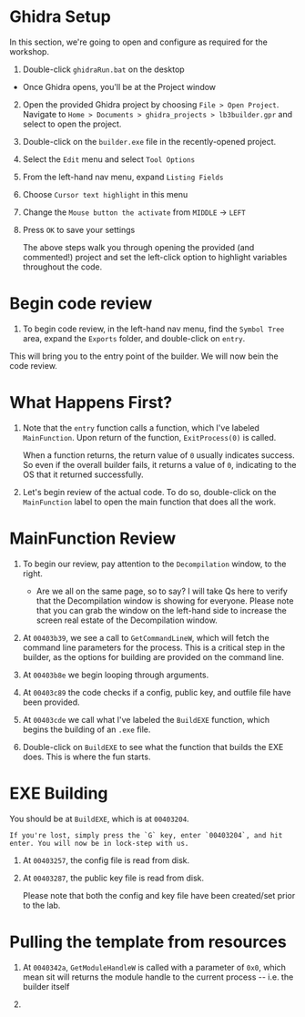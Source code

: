 # Ghidra Setup

In this section, we're going to open and configure as required for the workshop.

1. Double-click `ghidraRun.bat` on the desktop
 - Once Ghidra opens, you'll be at the Project window
2. Open the provided Ghidra project by choosing `File > Open Project`. Navigate to `Home > Documents > ghidra_projects > lb3builder.gpr` and select to open the project.
3. Double-click on the `builder.exe` file in the recently-opened project.
4. Select the `Edit` menu and select `Tool Options`
5. From the left-hand nav menu, expand `Listing Fields`
6. Choose `Cursor text highlight` in this menu
7. Change the `Mouse button the activate` from `MIDDLE` -> `LEFT`
8. Press `OK` to save your settings

    The above steps walk you through opening the provided (and commented!) project and set the left-click option to highlight variables throughout the code.

# Begin code review

1. To begin code review, in the left-hand nav menu, find the `Symbol Tree` area, expand the `Exports` folder, and double-click on `entry`.

This will bring you to the entry point of the builder. We will now bein the code review.

# What Happens First?

1. Note that the `entry` function calls a function, which I've labeled `MainFunction`. Upon return of the function, `ExitProcess(0)` is called.

    When a function returns, the return value of `0` usually indicates success. So even if the overall builder fails, it returns a value of `0`, indicating to the OS that it returned successfully.
    
2. Let's begin review of the actual code. To do so, double-click on the `MainFunction` label to open the main function that does all the work.

# MainFunction Review

1. To begin our review, pay attention to the `Decompilation` window, to the right.
    - Are we all on the same page, so to say? I will take Qs here to verify that the Decompilation window is showing for everyone. Please note that you can grab the window on the left-hand side to increase the screen real estate of the Decompilation window.

2. At `00403b39`, we see a call to `GetCommandLineW`, which will fetch the command line parameters for the process. This is a critical step in the builder, as the options for building are provided on the command line.

3. At `00403b8e` we begin looping through arguments. 

4. At `00403c89` the code checks if a config, public key, and outfile file have been provided.

5. At `00403cde` we call what I've labeled the `BuildEXE` function, which begins the building of an `.exe` file.

6. Double-click on `BuildEXE` to see what the function that builds the EXE does. This is where the fun starts.

# EXE Building

You should be at `BuildEXE`, which is at `00403204`.

    If you're lost, simply press the `G` key, enter `00403204`, and hit enter. You will now be in lock-step with us.
    
1. At `00403257`, the config file is read from disk.

2. At `00403287`, the public key file is read from disk.

    Please note that both the config and key file have been created/set prior to the lab.

# Pulling the template from resources
    
1. At `0040342a`, `GetModuleHandleW` is called with a parameter of `0x0`, which mean sit will returns the module handle to the current process -- i.e. the builder itself

2. 